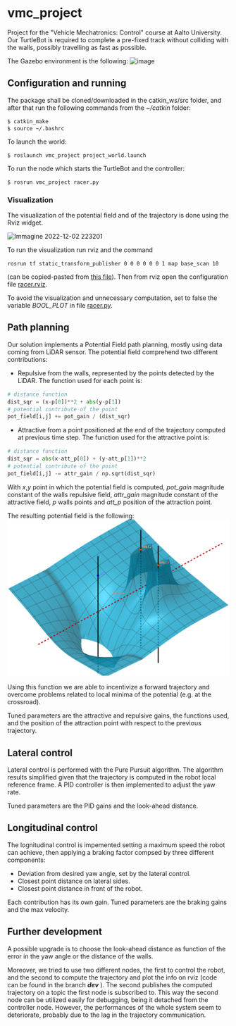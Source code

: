 # vmc_project
Project for the "Vehicle Mechatronics: Control" course at Aalto University.
Our TurtleBot is required to complete a pre-fixed track without colliding with the walls, possibly travelling as fast as possible. 

The Gazebo environment is the following:
![image](https://user-images.githubusercontent.com/90208924/205381215-ccf6ac55-7105-488a-b116-c23437666e6c.png)

## Configuration and running
The package shall be cloned/downloaded in the catkin_ws/src folder, and after that run the following commands from the *~/catkin* folder:
```
$ catkin_make
$ source ~/.bashrc
```
To launch the world:
```
$ roslaunch vmc_project project_world.launch
```
To run the node which starts the TurtleBot and the controller:
```
$ rosrun vmc_project racer.py
```
### Visualization
The visualization of the potential field and of the trajectory is done using the Rviz widget.

![Immagine 2022-12-02 223201](https://user-images.githubusercontent.com/90208924/205380897-29b61d9c-46ac-473b-8418-349af1ef2766.png)

To run the visualization run rviz and the command 
```
rosrun tf static_transform_publisher 0 0 0 0 0 0 1 map base_scan 10
``` 
(can be copied-pasted from [this file](rviz_cfg/set_rviz_frame_commands)).
Then from rviz open the configuration file [racer.rviz](rviz_cfg/racer.rviz).

To avoid the visualization and unnecessary computation, set to false the variable *BOOL_PLOT* in file [racer.py](src/racer.py). 


## Path planning
Our solution implements a Potential Field path planning, mostly using data coming from LiDAR sensor. The potential field comprehend two different contributions:
- Repulsive from the walls, represented by the points detected by the LiDAR. The function used for each point is: 
```python
# distance function
dist_sqr = (x-p[0])**2 + abs(y-p[1])
# potential contribute of the point
pot_field[i,j] += pot_gain / (dist_sqr)
```
- Attractive from a point positioned at the end of the trajectory computed at previous time step. The function used for the attractive point is:
```python
# distance function
dist_sqr = abs(x-att_p[0]) + (y-att_p[1])**2
# potential contribute of the point
pot_field[i,j] -= attr_gain / np.sqrt(dist_sqr)
```
With *x*,*y* point in which the potential field is computed, *pot_gain* magnitude constant of the walls repulsive field, *attr_gain* magnitude constant of the attractive field, *p* walls points and *att_p* position of the attraction point.

The resulting potential field is the following:
![Potential field](/media/geogebra-export.png)

Using this function we are able to incentivize a forward trajectory and overcome problems related to local minima of the potential (e.g. at the crossroad).

Tuned parameters are the attractive and repulsive gains, the functions used, and the position of the attraction point with respect to the previous trajectory.

## Lateral control
Lateral control is performed with the Pure Pursuit algorithm. The algorithm results simplified given that the trajectory is computed in the robot local reference frame. A PID controller is then implemented to adjust the yaw rate.

Tuned parameters are the PID gains and the look-ahead distance.

## Longitudinal control
The lognitudinal control is impemented setting a maximum speed the robot can achieve, then applying a braking factor compsed by three different components:
- Deviation from desired yaw angle, set by the lateral control.
- Closest point distance on lateral sides.
- Closest point distance in front of the robot.
  
Each contribution has its own gain. Tuned parameters are the braking gains and the max velocity.

## Further development
A possible upgrade is to choose the look-ahead distance as function of the error in the yaw angle or the distance of the walls. 

Moreover, we tried to use two different nodes, the first to control the robot, and the second to compute the trajectory and plot the info on rviz (code can be found in the branch *__dev__* ). The second publishes the computed trajectory on a topic the first node is subscribed to. This way the second node can be utilized easily for debugging, being it detached from the controller node. However, the performances of the whole system seem to deteriorate, probably due to the lag in the trajectory communication.
